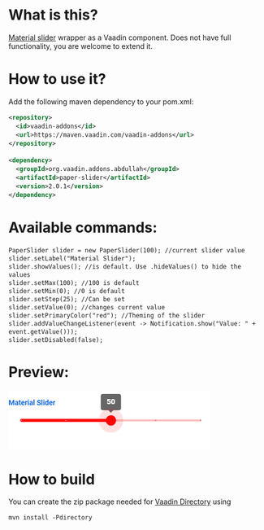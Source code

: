 # What is this?

[Material slider](https://github.com/material-components/material-components-web/tree/master/packages/mdc-slider
) wrapper as a Vaadin component. Does not have full functionality, you are welcome to extend it.


# How to use it?

Add the following maven dependency to your pom.xml:

```xml
<repository>
  <id>vaadin-addons</id>
  <url>https://maven.vaadin.com/vaadin-addons</url>
</repository>

<dependency>
  <groupId>org.vaadin.addons.abdullah</groupId>
  <artifactId>paper-slider</artifactId>
  <version>2.0.1</version>
</dependency>
```


# Available commands:

```
PaperSlider slider = new PaperSlider(100); //current slider value
slider.setLabel("Material Slider");
slider.showValues(); //is default. Use .hideValues() to hide the values
slider.setMax(100); //100 is default
slider.setMin(0); //0 is default
slider.setStep(25); //Can be set
slider.setValue(0); //changes current value
slider.setPrimaryColor("red"); //Theming of the slider
slider.addValueChangeListener(event -> Notification.show("Value: " + event.getValue()));
slider.setDisabled(false);
```

# Preview:
![alt text](preview.png)

# How to build

You can create the zip package needed for [Vaadin Directory](https://vaadin.com/directory/) using
```
mvn install -Pdirectory
```